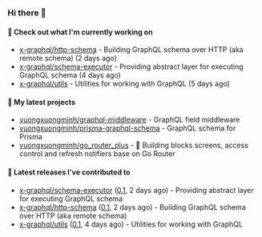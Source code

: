 ### Hi there 👋

#### 👷 Check out what I'm currently working on

- [x-graphql/http-schema](https://github.com/x-graphql/http-schema) - Building GraphQL schema over HTTP (aka remote schema) (2 days ago)
- [x-graphql/schema-executor](https://github.com/x-graphql/schema-executor) - Providing abstract layer for executing GraphQL schema (4 days ago)
- [x-graphql/utils](https://github.com/x-graphql/utils) - Utilities for working with GraphQL (5 days ago)

#### 🌱 My latest projects

- [vuongxuongminh/graphql-middleware](https://github.com/vuongxuongminh/graphql-middleware) - GraphQL field middleware
- [vuongxuongminh/prisma-graphql-schema](https://github.com/vuongxuongminh/prisma-graphql-schema) - GraphQL schema for Prisma
- [vuongxuongminh/go_router_plus](https://github.com/vuongxuongminh/go_router_plus) - :office: Building blocks screens, access control and refresh notifiers base on Go Router

#### 🔭 Latest releases I've contributed to

- [x-graphql/schema-executor](https://github.com/x-graphql/schema-executor) ([0.1](https://github.com/x-graphql/schema-executor/releases/tag/0.1), 2 days ago) - Providing abstract layer for executing GraphQL schema
- [x-graphql/http-schema](https://github.com/x-graphql/http-schema) ([0.1](https://github.com/x-graphql/http-schema/releases/tag/0.1), 2 days ago) - Building GraphQL schema over HTTP (aka remote schema)
- [x-graphql/utils](https://github.com/x-graphql/utils) ([0.1](https://github.com/x-graphql/utils/releases/tag/0.1), 4 days ago) - Utilities for working with GraphQL
